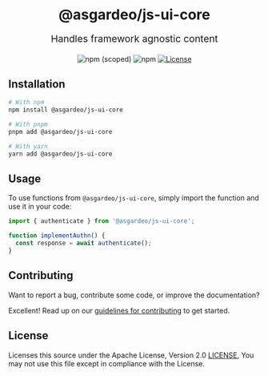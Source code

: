 <p align="center" style="color: #343a40">
  <h1 align="center">@asgardeo/js-ui-core</h1>
</p>
<p align="center" style="font-size: 1.2rem;">Handles framework agnostic content</p>
<div align="center">
  <img alt="npm (scoped)" src="https://img.shields.io/npm/v/@oxygen-ui/react-icons">
  <img alt="npm" src="https://img.shields.io/npm/dw/@oxygen-ui/react-icons">
  <a href="./LICENSE"><img src="https://img.shields.io/badge/License-Apache%202.0-blue.svg" alt="License"></a>
</div>

## Installation

```bash
# With npm
npm install @asgardeo/js-ui-core

# With pnpm
pnpm add @asgardeo/js-ui-core

# With yarn
yarn add @asgardeo/js-ui-core
```

## Usage

To use functions from `@asgardeo/js-ui-core`, simply import the function and use it in your code:

```jsx
import { authenticate } from '@asgardeo/js-ui-core';

function implementAuthn() {
  const response = await authenticate();
}
```

## Contributing

Want to report a bug, contribute some code, or improve the documentation?

Excellent! Read up on our [guidelines for contributing](../../CONTRIBUTING.md) to get started.

## License

Licenses this source under the Apache License, Version 2.0 [LICENSE](../../LICENSE), You may not use this file except in compliance with the License.